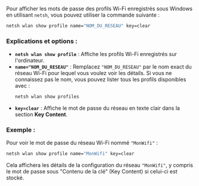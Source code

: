 Pour afficher les mots de passe des profils Wi-Fi enregistrés sous Windows en utilisant `netsh`, vous pouvez utiliser la commande suivante :

```bash
netsh wlan show profile name="NOM_DU_RESEAU" key=clear
```

### Explications et options :

- **`netsh wlan show profile`** : Affiche les profils Wi-Fi enregistrés sur l'ordinateur.
- **`name="NOM_DU_RESEAU"`** : Remplacez `"NOM_DU_RESEAU"` par le nom exact du réseau Wi-Fi pour lequel vous voulez voir les détails. Si vous ne connaissez pas le nom, vous pouvez lister tous les profils disponibles avec :
  ```bash
  netsh wlan show profiles
  ```
- **`key=clear`** : Affiche le mot de passe du réseau en texte clair dans la section **Key Content**.

### Exemple :

Pour voir le mot de passe du réseau Wi-Fi nommé `"MonWifi"` :
```bash
netsh wlan show profile name="MonWifi" key=clear
```

Cela affichera les détails de la configuration du réseau `"MonWifi"`, y compris le mot de passe sous "Contenu de la clé" (Key Content) si celui-ci est stocké.
